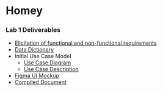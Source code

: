 # Homey

### Lab 1 Deliverables
- [Elicitation of functional and non-functional requirements]()
- [Data Dictionary]()
- Initial Use Case Model
  - [Use Case Diagram]()
  - [Use Case Description]()
- [Figma UI Mockup]()
- [Compiled Document]()
<a href="Use%20Case%20Diagram.pdf" download="Use Case Diagram">
</a>

